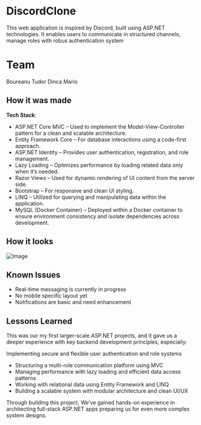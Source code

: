 # DiscordClone

This web application is inspired by Discord, built using ASP.NET technologies. It enables users to communicate in structured channels, manage roles with robus authentication system

# Team

Boureanu Tudor
Dinca Mario

## How it was made

**Tech Stack**:
- ASP.NET Core MVC – Used to implement the Model-View-Controller pattern for a clean and scalable architecture.
- Entity Framework Core – For database interactions using a code-first approach.
- ASP.NET Identity – Provides user authentication, registration, and role management.
- Lazy Loading – Optimizes performance by loading related data only when it’s needed.
- Razor Views – Used for dynamic rendering of UI content from the server side.
- Bootstrap – For responsive and clean UI styling.
- LINQ – Utilized for querying and manipulating data within the application.
- MySQL (Docker Container) – Deployed within a Docker container to ensure environment consistency and isolate dependencies across development.

## How it looks
![Image](https://i.imgur.com/T7M6o48.png)
## Known Issues
* Real-time messaging is currently in progress
* No mobile specific layout yet
* Notifications are basic and need enhancement

## Lessons Learned

This was our my first larger-scale ASP.NET projects, and it gave us a deeper experience with key backend development principles, especially:

Implementing secure and flexible user authentication and role systems
* Structuring a multi-role communication platform using MVC
* Managing performance with lazy loading and efficient data access patterns
* Working with relational data using Entity Framework and LINQ
* Building a scalable system with modular architecture and clean UI/UX

Through building this project, We’ve gained hands-on experience in architecting full-stack ASP.NET apps preparing us for even more complex system designs.

